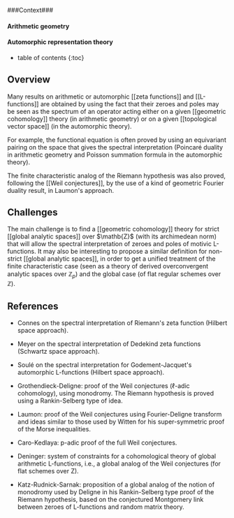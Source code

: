 ###Context###
#### Arithmetic geometry
#### Automorphic representation theory

* table of contents
{:toc}

## Overview

Many results on arithmetic or automorphic [[zeta functions]] and [[L-functions]] are obtained by using the fact that their zeroes and poles may be seen as the spectrum of an operator acting either on a given [[geometric cohomology]] theory (in arithmetic geometry) or on a given [[topological vector space]] (in the automorphic theory).

For example, the functional equation is often proved by using an equivariant pairing on the space that gives the spectral interpretation (Poincaré duality in arithmetic geometry and Poisson summation formula in the automorphic theory).

The finite characteristic analog of the Riemann hypothesis was also proved, following the [[Weil conjectures]], by the use of a kind of geometric Fourier duality result, in Laumon's approach.

## Challenges

The main challenge is to find a [[geometric cohomology]] theory for strict [[global analytic spaces]] over $\mathb{Z}$ (with its archimedean norm) that will allow the spectral interpretation of zeroes and poles of motivic L-functions. It may also be interesting to propose a similar definition for non-strict [[global analytic spaces]], in order to get a unified treatment of the finite characteristic case (seen as a theory of derived overconvergent analytic spaces over $\mathbb{Z}_p$) and the global case (of flat regular schemes over $\mathbb{Z}$).

## References

* Connes on the spectral interpretation of Riemann's zeta function (Hilbert space approach).

* Meyer on the spectral interpretation of Dedekind zeta functions (Schwartz space approach).

* Soulé on the spectral interpretation for Godement-Jacquet's automorphic L-functions (Hilbert space approach).

* Grothendieck-Deligne: proof of the Weil conjectures ($\ell$-adic cohomology), using monodromy. The Riemann hypothesis is proved using a Rankin-Selberg type of idea.

* Laumon: proof of the Weil conjectures using Fourier-Deligne transform and ideas similar to those used by Witten for his super-symmetric proof of the Morse inequalities.

* Caro-Kedlaya: p-adic proof of the full Weil conjectures.

* Deninger: system of constraints for a cohomological theory of global arithmetic L-functions, i.e., a global analog of the Weil conjectures (for flat schemes over Z).

* Katz-Rudnick-Sarnak: proposition of a global analog of the notion of monodromy used by Deligne in his Rankin-Selberg type proof of the Riemann hypothesis, based on the conjectured Montgomery link between zeroes of L-functions and random matrix theory.